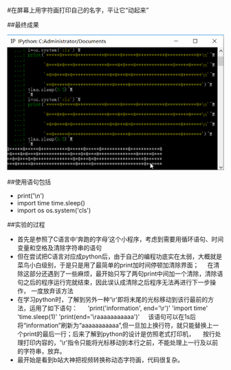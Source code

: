 #在屏幕上用字符画打印自己的名字，平让它“动起来”



















##最终成果












![image](https://github.com/amanaaaa/computationalphysics_N2015301020165/blob/master/2en_work.gif)


















##使用语句包括

   - print('\n')
   - import time 
         time.sleep()
   - import os
         os.system('cls')
         
##实验的过程


   - 首先是参照了C语言中‘奔跑的字母’这个小程序，考虑到需要用循环语句、时间变量和空格及清除字符串的语句
   
   - 但在尝试把C语言对应成python后，由于自己的编程功底实在太弱，大概就是菜鸟小白级别，于是只是用了最简单的print加时间停顿加清除界面；
     在清除这部分还遇到了一些麻烦，最开始只写了两句print中间加一个清除，清除语句之后的程序运行完就结束，因此误认成清除之后程序无法再进行下一步操作，
     一度放弃该方法
   
   - 在学习python时，了解到另外一种'\r'即将末尾的光标移动到该行最前的方法，运用了如下语句：
      'print('information', end='\r')'
      'import time'
      'time.sleep(1)'
      'print(end='\raaaaaaaaaaa')'
     该语句可以在1s后将“information”刷新为“aaaaaaaaaaa”,但一旦加上换行符，就只能替换上一个print的最后一行；后来了解到python的设计是仿照老式打印机，
     按行处理打印内容的，'\r'指令只能将光标移动到本行之前，不能处理上一行及以前的字符串，放弃。
   
   - 最开始是看到b站大神把视频转换称动态字符画，代码很复杂。
